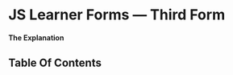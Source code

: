 
<!-- GENERATED DOCUMENT! DO NOT EDIT! -->
# JS Learner Forms &mdash; Third Form #
#### The Explanation ####


## Table Of Contents ##



<!-- GENERATED DOCUMENT! DO NOT EDIT! -->
    